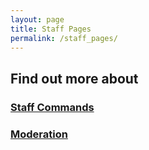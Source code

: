 ```yaml
---
layout: page
title: Staff Pages
permalink: /staff_pages/
---
```

## Find out more about
### [Staff Commands](./staff%20commands)
### [Moderation](./moderation%20guide)

